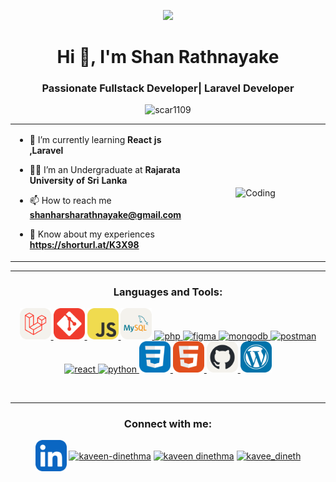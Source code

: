 <p align="center" ><img  src = "https://github.com/7oSkaaa/7oSkaaa/blob/main/Images/about_me.gif?raw=true" width = 100px></p>
<h1 align="center">Hi 👋, I'm Shan Rathnayake</h1>
<h3 align="center">Passionate Fullstack Developer| Laravel Developer</h3>
<p align="center"> <img src="https://komarev.com/ghpvc/?username=HShan99&label=Profile%20views&color=0e75b6&style=flat" alt="scar1109" /> </p>

<table align="center">
<tr border="none">
<td width="50%" align="left">
  
- 🌱 I’m currently learning **React js ,Laravel**
  
- 🧑‍🎓 I’m an Undergraduate at **Rajarata University of Sri Lanka**

- 📫 How to reach me **shanharsharathnayake@gmail.com**

- 📄 Know about my experiences **https://shorturl.at/K3X98**
  

</td>
<td width="50%" align="center">

  <img align="center" alt="Coding" width="450" src="https://repository-images.githubusercontent.com/588181932/e36ec678-7984-4cdd-8e4c-a3932772ff8e">

  
  </td>
</tr>
</table>

---
<!--<h3 align="center">My Statistics:</h3>

| ![Aditya's github stats](https://github-readme-stats.vercel.app/api?username=HShan99&show_icons=true&theme=tokyonight) | ![Aditya GitHub Streak](https://github-readme-streak-stats.herokuapp.com/?user=HShan99&theme=tokyonight) |
| --- | --- |
| ![Top Langs](https://github-readme-stats.vercel.app/api/top-langs/?username=HShan99&theme=tokyonight) | ![Github Stars](https://github-readme-stats.vercel.app/api?username=HShan99&show_icons=true&locale=en&count_private=true&hide_rank=true&custom_title=My%20GitHub%20Stats&disable_animations=true&theme=tokyonight) |

<br>

----->

<h3 align="center">Languages and Tools:</h3>

<p align="center">  <a href="https://laravelscm.com/" target="_blank" rel="noreferrer"> <img src="https://github.com/tandpfun/skill-icons/blob/main/icons/Laravel-Light.svg" alt="git" width="50" height="50" color="white"/> </a> <a href="https://git-scm.com/" target="_blank" rel="noreferrer"> <img src="https://github.com/tandpfun/skill-icons/blob/main/icons/Git.svg" alt="git" width="50" height="50"/> </a>  <a href="https://developer.mozilla.org/en-US/docs/Web/JavaScript" target="_blank" rel="noreferrer"> <img src="https://github.com/tandpfun/skill-icons/blob/main/icons/JavaScript.svg" alt="javascript" width="50" height="50"/> </a>  <a href="https://www.mysql.com/" target="_blank" rel="noreferrer"> <img src="https://github.com/tandpfun/skill-icons/blob/main/icons/MySQL-Light.svg" alt="mysql" width="50" height="50"/> </a>  <a href="https://www.php.net" target="_blank" rel="noreferrer"> <img src="https://github.com/Scar1109/skill-icons/blob/Scar1109/icons/PHP-Light.svg" alt="php" width="50" height="50"/> </a> <a href="https://www.figma.com/" target="_blank" rel="noreferrer"> <img src="https://github.com/Scar1109/skill-icons/blob/main/icons/Figma-Light.svg" alt="figma" width="50" height="50"/> </a>  <a href="https://www.mongodb.com/" target="_blank" rel="noreferrer"> <img src="https://github.com/Scar1109/skill-icons/blob/main/icons/MongoDB.svg" alt="mongodb" width="50" height="50"/> </a>  <a href="https://postman.com" target="_blank" rel="noreferrer"> <img src="https://github.com/Scar1109/skill-icons/blob/main/icons/Postman.svg" alt="postman" width="50" height="50"/> </a> <a href="https://reactjs.org/" target="_blank" rel="noreferrer"> <img src="https://github.com/Scar1109/skill-icons/blob/main/icons/React-Light.svg" alt="react" width="50" height="50"/> </a> <a href="https://www.python.org" target="_blank" rel="noreferrer"> <img src="https://github.com/Scar1109/skill-icons/blob/main/icons/Python-Light.svg" alt="python" width="50" height="50"/> </a> <a href="https://www.w3schools.com/css/" target="_blank" rel="noreferrer"> <img src="https://github.com/tandpfun/skill-icons/blob/main/icons/CSS.svg" alt="python" width="50" height="50"/> </a> <a href="https://www.w3schools.com/html/" target="_blank" rel="noreferrer"> <img src="https://github.com/tandpfun/skill-icons/blob/main/icons/HTML.svg" alt="python" width="50" height="50"/> </a> </a> <a href="https://www.github.com" target="_blank" rel="noreferrer"> <img src="https://github.com/tandpfun/skill-icons/blob/main/icons/Github-Light.svg" alt="python" width="50" height="50"/> </a> </a> <a href="https://www.wordpress.com" target="_blank" rel="noreferrer"> <img src="https://github.com/tandpfun/skill-icons/blob/main/icons/Wordpress.svg" alt="python" width="50" height="50"/> </a> </p>

<br>

---


<h3 align="center">Connect with me:</h3>
<p align="center">
<a href="www.linkedin.com/in/shan-rathnayake-0149751b8" target="blank"><img align="center" src="https://github.com/tandpfun/skill-icons/blob/main/icons/LinkedIn.svg" alt="kaveendinethma" height="50" width="50" /></a>
<a href="https://stackoverflow.com/users/24387867/shan-rathnayake" target="blank"><img align="center" src="https://raw.githubusercontent.com/rahuldkjain/github-profile-readme-generator/master/src/images/icons/Social/stack-overflow.svg" alt="kaveen-dinethma" height="50" width="50" /></a>
<a href="https://fb.com/shan harsha" target="blank"><img align="center" src="https://raw.githubusercontent.com/rahuldkjain/github-profile-readme-generator/master/src/images/icons/Social/facebook.svg" alt="kaveen dinethma" height="50" width="50" /></a>
<a href="https://www.instagram.com/shan_harsha_/" target="blank"><img align="center" src="https://www.edigitalagency.com.au/wp-content/uploads/new-Instagram-icon-png-full-colour.png" alt="kavee_dineth" height="50" width="50" /></a>
</p>

